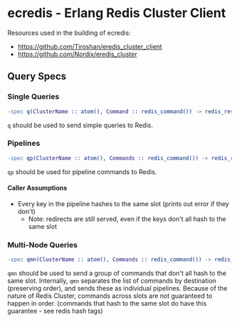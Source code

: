 # ecredis - Erlang Redis Cluster Client

Resources used in the building of ecredis:
- https://github.com/Tiroshan/eredis_cluster_client
- https://github.com/Nordix/eredis_cluster



## Query Specs

### Single Queries

```erlang
-spec q(ClusterName :: atom(), Command :: redis_command()) -> redis_result()
```
`q` should be used to send simple queries to Redis. 

### Pipelines

```erlang
-spec qp(ClusterName :: atom(), Commands :: redis_command()) -> redis_result()
```
`qp` should be used for pipeline commands to Redis.

#### Caller Assumptions

- Every key in the pipeline hashes to the same slot (prints out error if they don't)
  - Note: redirects are still served, even if the keys don't all hash to the same slot

### Multi-Node Queries

```erlang
-spec qmn(ClusterName :: atom(), Commands :: redis_command()) -> redis_result()
```
`qmn` should be used to send a group of commands that don't all hash to the same slot. Internally, `qmn` separates the list of commands by destination (preserving order), and sends these as individual pipelines. Because of the nature of Redis Cluster, commands across slots are not guaranteed to happen in order. (commands that hash to the same slot do have this guarantee - see redis hash tags)

